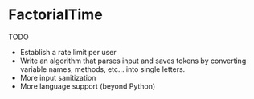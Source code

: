 # FactorialTime

TODO
<ul>
  <li>Establish a rate limit per user</li>
  <li>Write an algorithm that parses input and saves tokens by converting variable names, methods, etc... into single letters.</li>
  <li>More input sanitization</li>
  <li>More language support (beyond Python)</li>
</ul>
